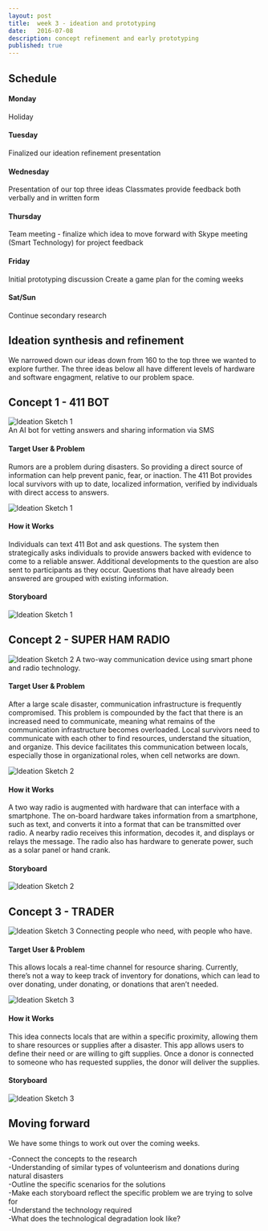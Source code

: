 ```yaml
---
layout: post
title:  week 3 - ideation and prototyping
date:   2016-07-08
description: concept refinement and early prototyping
published: true
---
```

## Schedule  

#### Monday
Holiday

#### Tuesday
Finalized our ideation refinement presentation 

#### Wednesday
Presentation of our top three ideas
Classmates provide feedback both verbally and in written form


#### Thursday
Team meeting - finalize which idea to move forward with
Skype meeting (Smart Technology) for project feedback

#### Friday
Initial prototyping discussion
Create a game plan for the coming weeks

#### Sat/Sun
Continue secondary research



## Ideation synthesis and refinement
We narrowed down our ideas down from 160 to the top three we wanted to explore further. The three ideas below all have different levels of hardware and software engagment, relative to our problem space.

## Concept 1 - 411 BOT
![Ideation Sketch 1](../../../img/week-3/Idea1DiagramHero.png)<br/>
An AI bot for vetting answers and sharing information via SMS

#### Target User & Problem
Rumors are a problem during disasters. So providing a direct source of information can help prevent panic, fear, or inaction. The 411 Bot provides local survivors with up to date, localized information, verified by individuals with direct access to answers.

![Ideation Sketch 1](../../../img/week-3/Idea1Diagram.png)

#### How it Works
Individuals can text 411 Bot and ask questions. The system then strategically asks individuals to provide answers backed with evidence to come to a reliable answer. Additional developments to the question are also sent to participants as they occur. Questions that have already been answered are grouped with existing information.

#### Storyboard
![Ideation Sketch 1](../../../img/week-3/Idea1Storyboard.png)


## Concept 2 - SUPER HAM RADIO
![Ideation Sketch 2](../../../img/week-3/Idea2DiagramHero.png)
A two-way communication device using smart phone and radio technology.

#### Target User & Problem
After a large scale disaster, communication infrastructure is frequently compromised. This problem is compounded by the fact that there is an increased need to communicate, meaning what remains of the communication infrastructure becomes overloaded. Local survivors need to communicate with each other to find resources, understand the situation, and organize. This device facilitates this communication between locals, especially those in organizational roles, when cell networks are down.

![Ideation Sketch 2](../../../img/week-3/Idea2Diagram.png)

#### How it Works
A two way radio is augmented with hardware that can interface with a smartphone. The on-board hardware takes information from a smartphone, such as text, and converts it into a format that can be transmitted over radio. A nearby radio receives this information, decodes it, and displays or relays the message. The radio also has hardware to generate power, such as a solar panel or hand crank.

#### Storyboard
![Ideation Sketch 2](../../../img/week-3/Idea2Storyboard.png)


## Concept 3 - TRADER
![Ideation Sketch 3](../../../img/week-3/Idea3DiagramHero.png)
Connecting people who need, with people who have.

#### Target User & Problem
This allows locals a real-time channel for resource sharing. Currently, there’s not a way to keep track of inventory for donations, which can lead to over donating, under donating, or donations that aren’t needed.

![Ideation Sketch 3](../../../img/week-3/Idea3Diagram.png)

#### How it Works
This idea connects locals that are within a specific proximity, allowing them to share resources or supplies after a disaster. This app allows users to define their need or are willing to gift supplies. Once a donor is connected to someone who has requested supplies, the donor will deliver the supplies.

#### Storyboard
![Ideation Sketch 3](../../../img/week-3/Idea3Storyboard.png)


## Moving forward
We have some things to work out over the coming weeks.

-Connect the concepts to the research<br/>
-Understanding of similar types of volunteerism and donations during natural disasters<br/>
-Outline the specific scenarios for the solutions<br/>
-Make each storyboard reflect the specific problem we are trying to solve for<br/>
-Understand the technology required<br/>
-What does the technological degradation look like?
